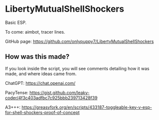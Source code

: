# LibertyMutualShellShockers
Basic ESP.

To come: aimbot, tracer lines.

GitHub page: https://github.com/onlypuppy7/LibertyMutualShellShockers

## How was this made?

If you look inside the script, you will see comments detailing how it was made, and where ideas came from.

ChatGPT: https://chat.openai.com/

PacyTense: https://gist.github.com/leaky-coder/4f3c403adfbc7c925bbb239713428f39

A3+++: https://greasyfork.org/en/scripts/433187-toggleable-key-v-esp-for-shell-shockers-proof-of-concept
